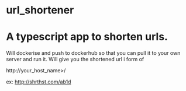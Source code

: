 # url_shortener

# A typescript app to shorten urls.


Will dockerise and push to dockerhub so that you can pull it to your own server and run it.
Will give you the shortened url i form of 

http://your_host_name>/<four character alphanumeric code>

ex: http://shrthst.com/ab1d 

